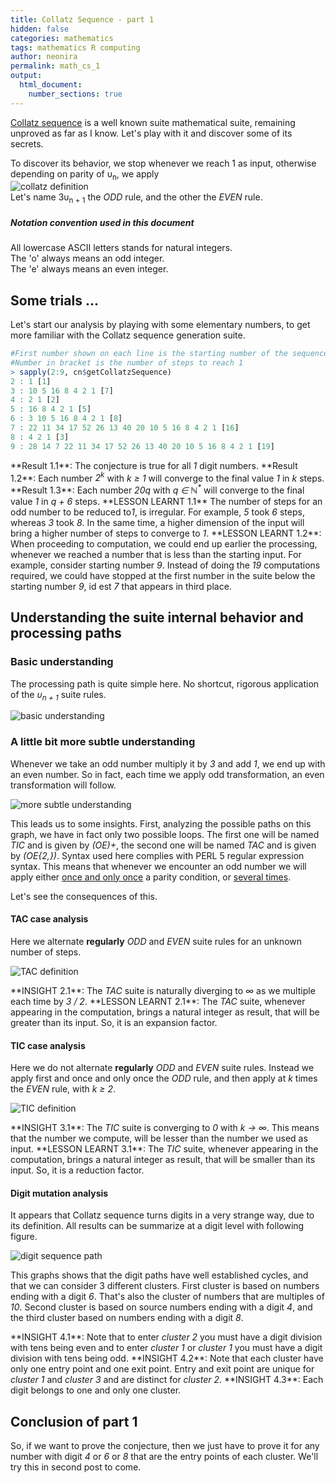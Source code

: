 ```yaml
---
title: Collatz Sequence - part 1
hidden: false
categories: mathematics
tags: mathematics R computing 
author: neonira
permalink: math_cs_1
output:
  html_document:
    number_sections: true
---
```

[Collatz sequence](https://en.wikipedia.org/wiki/Collatz_conjecture) is a well known suite mathematical suite, remaining unproved as far as I know. 
Let's play with it and discover some of its secrets.  

To discover its behavior, we stop whenever we reach 1 as input, otherwise depending on parity of &upsilon;<sub>n</sub>, we apply  
![collatz definition](/images/maths/collatz/cs.png)  
Let's name 3&upsilon;<sub>n + 1</sub> the <cite class='kw'>ODD</cite> rule, and the other the <cite class='kw'>EVEN</cite> rule.  

##### Notation convention used in this document

All lowercase ASCII letters stands for natural integers.  
The 'o' always means an odd integer.  
The 'e' always means an even integer.  

## Some trials ... 

Let's start our analysis by playing with some elementary numbers, to get more familiar with the Collatz sequence generation suite. 

```r
#First number shown on each line is the starting number of the sequence
#Number in bracket is the number of steps to reach 1
> sapply(2:9, cn$getCollatzSequence)
2 : 1 [1] 
3 : 10 5 16 8 4 2 1 [7] 
4 : 2 1 [2] 
5 : 16 8 4 2 1 [5] 
6 : 3 10 5 16 8 4 2 1 [8] 
7 : 22 11 34 17 52 26 13 40 20 10 5 16 8 4 2 1 [16] 
8 : 4 2 1 [3] 
9 : 28 14 7 22 11 34 17 52 26 13 40 20 10 5 16 8 4 2 1 [19] 
```

<span class='tip'> 
**Result 1.1**: The conjecture is true for all <cite class='kw'>1</cite> digit numbers. 
</span>

<span class='tip'> 
**Result 1.2**: Each number <cite class='kw'>2<sup>k</sup></cite> with <cite class='kw'>k &#8805; 1</cite> will converge to the final value <cite class='kw'>1</cite> in <cite class='kw'>k</cite> steps. 
</span>

<span class='tip'> 
**Result 1.3**: Each number <cite class='kw'>20q</cite> with <cite class='kw'>q &isin; &#x2115;<sup>*</sup></cite> will converge to the final value <cite class='kw'>1</cite> in <cite class='kw'>q + 6</cite> steps. 
</span>

<span class='do'> 
**LESSON LEARNT 1.1** The number of steps for an odd number to be reduced to<cite class='kw'>1</cite>, is irregular. For example, <cite class='kw'>5</cite> took <cite class='kw'>6</cite> steps, whereas <cite class='kw'>3</cite> took <cite class='kw'>8</cite>. 
In the same time, a higher dimension of the input will bring a higher number of steps to converge to <cite class='kw'>1</cite>.   
</span>

<span class='do'> 
**LESSON LEARNT 1.2**: When proceeding to computation, we could end up earlier the processing, whenever we reached a number that is less than the starting input. 
For example, consider starting number <cite class='kw'>9</cite>. Instead of doing the <cite class='kw'>19</cite> computations required, we could have stopped at the first number in the suite
 below the starting number <cite class='kw'>9</cite>, id est <cite class='kw'>7</cite> that 
appears in third place. 
</span>

## Understanding the suite internal behavior and processing paths

### Basic understanding

The processing path is quite simple here. No shortcut, rigorous application of the <cite class='kw'>&upsilon;<sub>n + 1</sub></cite> suite rules.

![basic understanding](/images/maths/collatz/algo1.png)

### A little bit more subtle understanding

Whenever we take an odd number multiply it by <cite class='kw'>3</cite> and add <cite class='kw'>1</cite>, we end up with an even number. So in fact, each time we apply odd transformation, an even transformation will follow. 

![more subtle understanding](/images/maths/collatz/algo2.png)


This leads us to some insights. First, analyzing the possible paths on this graph, we have in fact only two possible loops. The first one will be named <cite class='kw'>TIC</cite> and is given by <cite class='kw'>(OE)+</cite>, the second one will be named <cite class='kw'>TAC</cite> and is given by <cite class='kw'>(OE{2,})</cite>. Syntax used here complies with PERL 5 regular expression syntax. This means that whenever we encounter an odd number we will apply either <u>once and only once</u> a parity condition, or <u>several times</u>.  

Let's see the consequences of this. 
#### TAC case analysis

Here we alternate **regularly** <cite class='kw'>ODD</cite> and <cite class='kw'>EVEN</cite> suite rules for an unknown number of steps.

![TAC definition](/images/maths/collatz/cs2.png)  

<span class='warn'> 
**INSIGHT 2.1**: The <cite class='kw'>TAC</cite> suite is naturally diverging to &#x221e; as we multiple each time by <cite class='kw'> 3 / 2</cite>.
</span>

<span class='do'> 
**LESSON LEARNT 2.1**: The <cite class='kw'>TAC</cite> suite, whenever appearing in the computation, brings a natural integer as result, that will be greater than its input. So, it is an expansion factor. 
</span>


#### TIC case analysis

Here we do not alternate **regularly** <cite class='kw'>ODD</cite> and <cite class='kw'>EVEN</cite> suite rules. 
Instead we apply first and once and only once the <cite class='kw'>ODD</cite> rule, and then apply at <cite class='kw'>k</cite> times the <cite class='kw'>EVEN</cite> rule, with <cite class='kw'> k &#8805;  2</cite>.   

![TIC definition](/images/maths/collatz/cs3.png)  
 

<span class='warn'> 
**INSIGHT 3.1**: The <cite class='kw'>TIC</cite> suite is converging to <cite class='kw'>0</cite> with <cite class='kw'>k &rarr; &#x221e;</cite>. This means that the number we compute, will be lesser than the number we used as input.
</span>

<span class='do'> 
**LESSON LEARNT 3.1**: The <cite class='kw'>TIC</cite> suite, whenever appearing in the computation, brings a natural integer as result, that will be smaller than its input. So, it is a reduction factor. 
</span>

#### Digit mutation analysis
It appears that Collatz sequence turns digits in a very strange way, due to its definition. All results can be summarize at a digit level with following figure. 

![digit sequence path](/images/maths/collatz/digit-sequence.png)

This graphs shows that the digit paths have well established cycles, and that we can consider 3 different clusters. First cluster is based on numbers ending with a digit <cite class='kw'>6</cite>. That's also the cluster of numbers that are multiples of <cite class='kw'>10</cite>. 
Second cluster is based on source numbers ending with a digit <cite class='kw'>4</cite>, and the third cluster based on numbers ending with a digit <cite class='kw'>8</cite>.

<span class='warn'> 
**INSIGHT 4.1**: Note that to enter <cite class='kw'>cluster 2</cite> you must have a digit division with tens being even and to enter <cite class='kw'>cluster 1</cite> or <cite class='kw'>cluster 1</cite> you must have a digit division with tens being odd. 
</span>

<span class='warn'> 
**INSIGHT 4.2**: Note that each cluster have only one entry point and one exit point. Entry and exit point are unique for <cite class='kw'>cluster 1</cite> and <cite class='kw'>cluster 3</cite> and are distinct for <cite class='kw'>cluster 2</cite>.
</span>

<span class='warn'> 
**INSIGHT 4.3**: Each digit belongs to one and only one cluster. 
</span>


## Conclusion of part 1

So, if we want to prove the conjecture, then we just have to prove it for any number with digit <cite class='kw'>4</cite> or <cite class='kw'>6</cite> or <cite class='kw'>8</cite> that are the entry points of each cluster. We'll try this in second post to come.  


